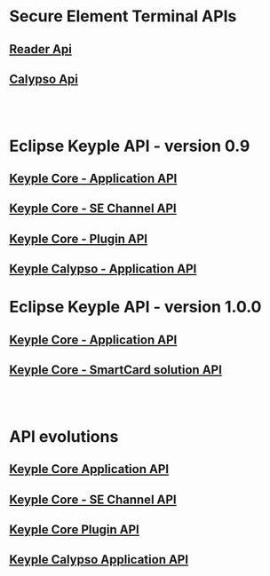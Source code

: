 # Secure Element Terminal APIs
## [Reader Api](./SecureElementTerminalApi/Reader)
## [Calypso Api](./SecureElementTerminalApi/Calypso)

<BR/><BR/>
# Eclipse Keyple API - version 0.9
## [Keyple Core - Application API](./KeypleCoreApi/Application)
## [Keyple Core - SE Channel API](./KeypleCoreApi/SeChannel)
## [Keyple Core - Plugin API](./KeypleCoreApi/Plugin)
## [Keyple Calypso - Application API](./KeypleCalypsoApi/Application)

# Eclipse Keyple API - version 1.0.0
## [Keyple Core - Application API](./KeypleCoreApi/KeypleCore_ApplicationApi.md)
## [Keyple Core - SmartCard solution API](./KeypleCoreApi/KeypleCore_SolutionApi.md)

<BR/><BR/>
# API evolutions
## [Keyple Core Application API](./KeypleCoreApi/Application/old.md)
## [Keyple Core - SE Channel API](./KeypleCoreApi/SeChannel/old.md)
## [Keyple Core Plugin API](./KeypleCoreApi/Plugin/old.md)
## [Keyple Calypso Application API](./KeypleCalypso/ApplicationApi/old.md)
